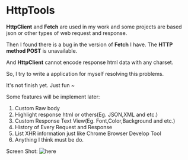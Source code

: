 HttpTools
=========

**HttpClient** and **Fetch** are used in my work and some projects are based json or other types of web request and response.


Then I found there is a bug in the version of **Fetch** I have. The **HTTP method POST** is unavailable.

And **HttpClient** cannot encode response html data with any charset. 

So, I try to write a application for myself resolving this problems.

It's not finish yet.
Just fun ~

Some features will be implement later:

1. Custom Raw body
2. Highlight response html or others(Eg. JSON,XML and etc.)
3. Custom Response Text View(Eg. Font,Color,Background and etc.)
4. History of Every Request and Response
5. List XHR information just like Chrome Browser Develop Tool
6. Anything I think must be do. 


Screen Shot:
![here][1]

[1]: http://blog.adiantum.info/uploads/httptool1.png
